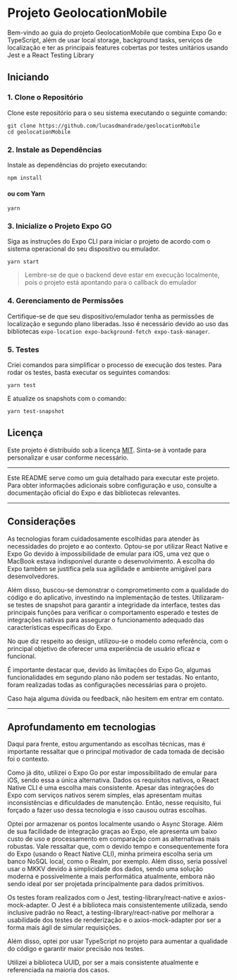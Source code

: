 # Projeto GeolocationMobile

Bem-vindo ao guia do projeto GeolocationMobile que combina Expo Go e TypeScript, além de usar local storage, background tasks, serviços de localização e ter as principais features cobertas por testes unitários usando Jest e a React Testing Library

## Iniciando

### 1. Clone o Repositório

Clone este repositório para o seu sistema executando o seguinte comando:

```
git clone https://github.com/lucasdmandrade/geolocationMobile
cd geolocationMobile
```

### 2. Instale as Dependências

Instale as dependências do projeto executando:

```
npm install
```

#### ou com Yarn

```
yarn
```

### 3. Inicialize o Projeto Expo GO

Siga as instruções do Expo CLI para iniciar o projeto de acordo com o sistema operacional do seu dispositivo ou emulador.

```
yarn start
```

> Lembre-se de que o backend deve estar em execução localmente, pois o projeto está apontando para o callback do emulador

### 4. Gerenciamento de Permissões

Certifique-se de que seu dispositivo/emulador tenha as permissões de localização e segundo plano liberadas. Isso é necessário devido ao uso das bibliotecas `expo-location expo-background-fetch expo-task-manager`.

### 5. Testes

Criei comandos para simplificar o processo de execução dos testes. Para rodar os testes, basta executar os seguintes comandos:

```
yarn test
```

E atualize os snapshots com o comando:

```
yarn test-snapshot
```

## Licença

Este projeto é distribuído sob a licença [MIT](LICENSE). Sinta-se à vontade para personalizar e usar conforme necessário.

---

Este README serve como um guia detalhado para executar este projeto. Para obter informações adicionais sobre configuração e uso, consulte a documentação oficial do Expo e das bibliotecas relevantes.

---

## Considerações

As tecnologias foram cuidadosamente escolhidas para atender às necessidades do projeto e ao contexto. Optou-se por utilizar React Native e Expo Go devido à impossibilidade de emular para iOS, uma vez que o MacBook estava indisponível durante o desenvolvimento. A escolha do Expo também se justifica pela sua agilidade e ambiente amigável para desenvolvedores.

Além disso, buscou-se demonstrar o comprometimento com a qualidade do código e do aplicativo, investindo na implementação de testes. Utilizaram-se testes de snapshot para garantir a integridade da interface, testes das principais funções para verificar o comportamento esperado e testes de integrações nativas para assegurar o funcionamento adequado das características específicas do Expo.

No que diz respeito ao design, utilizou-se o modelo como referência, com o principal objetivo de oferecer uma experiência de usuário eficaz e funcional.

É importante destacar que, devido às limitações do Expo Go, algumas funcionalidades em segundo plano não podem ser testadas. No entanto, foram realizadas todas as configurações necessárias para o projeto.

Caso haja alguma dúvida ou feedback, não hesitem em entrar em contato.

---

## Aprofundamento em tecnologias

Daqui para frente, estou argumentando as escolhas técnicas, mas é importante ressaltar que o principal motivador de cada tomada de decisão foi o contexto.

Como já dito, utilizei o Expo Go por estar impossibilitado de emular para iOS, sendo essa a única alternativa. Dados os requisitos nativos, o React Native CLI é uma escolha mais consistente. Apesar das integrações do Expo com serviços nativos serem simples, elas apresentam muitas inconsistências e dificuldades de manutenção. Então, nesse requisito, fui forçado a fazer uso dessa tecnologia e isso causou outras escolhas.

Optei por armazenar os pontos localmente usando o Async Storage. Além de sua facilidade de integração graças ao Expo, ele apresenta um baixo custo de uso e processamento em comparação com as alternativas mais robustas. Vale ressaltar que, com o devido tempo e consequentemente fora do Expo (usando o React Native CLI), minha primeira escolha seria um banco NoSQL local, como o Realm, por exemplo. Além disso, seria possível usar o MKKV devido à simplicidade dos dados, sendo uma solução moderna e possivelmente a mais performática atualmente, embora não sendo ideal por ser projetada principalmente para dados primitivos.

Os testes foram realizados com o Jest, testing-library/react-native e axios-mock-adapter. O Jest é a biblioteca mais consistentemente utilizada, sendo inclusive padrão no React, a testing-library/react-native por melhorar a usabilidade dos testes de renderização e o axios-mock-adapter por ser a forma mais ágil de simular requisições.

Além disso, optei por usar TypeScript no projeto para aumentar a qualidade do código e garantir maior precisão nos testes.

Utilizei a biblioteca UUID, por ser a mais consistente atualmente e referenciada na maioria dos casos.
